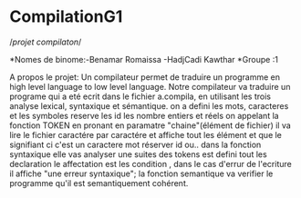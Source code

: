 # CompilationG1
/*projet compilaton*/

*Nomes de binome:-Benamar Romaissa
                      -HadjCadi Kawthar
*Groupe :1

A propos le projet:
Un compilateur permet de traduire un programme en high level language to low level language.
Notre compilateur va traduire un programe qui a eté ecrit dans le fichier a.compila, en utilisant les trois analyse 
lexical, syntaxique et sémantique.
on a defini les mots, caracteres et les symboles reserve les id les nombre entiers et réels on appelant la fonction TOKEN en pronant en
paramatre "chaine"(élément de fichier) il va lire le fichier caractére par caractére et affiche tout les élément et que le signifiant ci 
c'est un caractere mot réserver id ou..
dans la fonction syntaxique elle vas analyser une suites des tokens est defini tout les declaration le affectation est les condition , 
dans le cas d'errur de l'ecriture il affiche "une erreur syntaxique";
la fonction semantique va verifier le programme qu'il est semantiquement cohérent.
